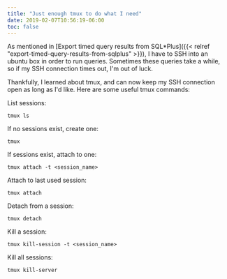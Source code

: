 ```yaml
---
title: "Just enough tmux to do what I need"
date: 2019-02-07T10:56:19-06:00
toc: false
---
```


As mentioned in [Export timed query results from SQL*Plus]({{< relref "export-timed-query-results-from-sqlplus" >}}), I have to SSH into an ubuntu box in order to run queries. Sometimes these queries take a while, so if my SSH connection times out, I'm out of luck. 

Thankfully, I learned about tmux, and can now keep my SSH connection open as long as I'd like. Here are some useful tmux commands: 

List sessions:

```
tmux ls
```

If no sessions exist, create one:

```
tmux
```

If sessions exist, attach to one:

```
tmux attach -t <session_name>
```

Attach to last used session:

```
tmux attach
```

Detach from a session:

```
tmux detach
```

Kill a session:

```
tmux kill-session -t <session_name>
```

Kill all sessions:

```
tmux kill-server
```
